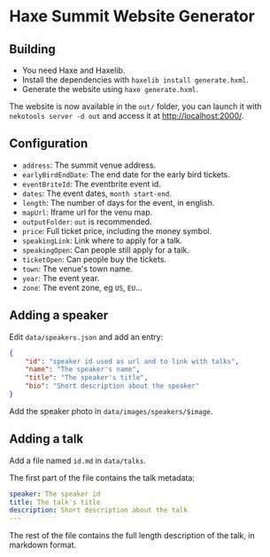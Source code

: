 # Haxe Summit Website Generator

## Building

* You need Haxe and Haxelib.
* Install the dependencies with `haxelib install generate.hxml`.
* Generate the website using `haxe generate.hxml`.

The website is now available in the `out/` folder, you can launch it with `nekotools server -d out` and access it at <http://localhost:2000/>.

## Configuration

* `address`: The summit venue address.
* `earlyBirdEndDate`: The end date for the early bird tickets.
* `eventBriteId`: The eventbrite event id.
* `dates`: The event dates, `month start-end`.
* `length`: The number of days for the event, in english.
* `mapUrl`: Iframe url for the venu map.
* `outputFolder`: `out` is recommended.
* `price`: Full ticket price, including the money symbol.
* `speakingLink`: Link where to apply for a talk.
* `speakingOpen`: Can people still apply for a talk.
* `ticketOpen`: Can people buy the tickets.
* `town`: The venue's town name.
* `year`: The event year.
* `zone`: The event zone, eg `US`, `EU`...

## Adding a speaker

Edit `data/speakers.json` and add an entry:
```json
{
	"id": "speaker id used as url and to link with talks",
	"name": "The speaker's name",
	"title": "The speaker's title",
	"bio": "Short description about the speaker"
}
```

Add the speaker photo in `data/images/speakers/$image`.

## Adding a talk

Add a file named `id.md` in `data/talks`.

The first part of the file contains the talk metadata:
```yml
speaker: The speaker id
title: The talk's title
description: Short description about the talk
---
```

The rest of the file contains the full length description of the talk, in markdown format.
